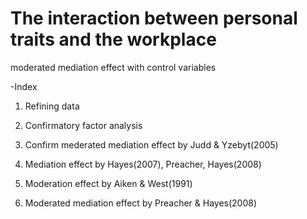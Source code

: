 # The interaction between personal traits and the workplace

moderated mediation effect with control variables

-Index

1. Refining data

2. Confirmatory factor analysis

3. Confirm mederated mediation effect by Judd & Yzebyt(2005)

4. Mediation effect by Hayes(2007), Preacher, Hayes(2008)

5. Moderation effect by Aiken & West(1991)

6. Moderated mediation effect by Preacher & Hayes(2008)
